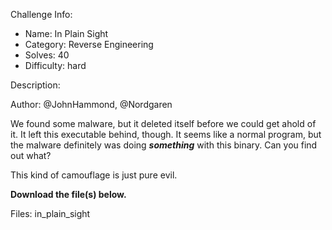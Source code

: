 
Challenge Info:
 - Name: In Plain Sight
 - Category: Reverse Engineering    
 - Solves: 40
 - Difficulty: hard


 Description:

 Author: @JohnHammond, @Nordgaren  
  
We found some malware, but it deleted itself before we could get ahold of it. It left this executable behind, though. It seems like a normal program, but the malware definitely was doing ***something*** with this binary. Can you find out what?  
  
This kind of camouflage is just pure evil.   
  
 **Download the file(s) below.**


 Files: in_plain_sight
